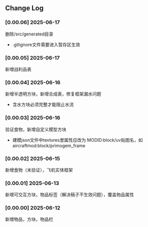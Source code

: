 ## Change Log

### [0.00.06] 2025-06-17
删除/src/generated目录
- .gitignore文件需要进入暂存区生效

### [0.00.05] 2025-06-17
新增战利品表

### [0.00.04] 2025-06-16
新增半透明方块，新增合成表，修复框架漏水问题
- 含水方块必须完整才能阻止水流

### [0.00.03] 2025-06-16
验证食物，新增自定义模型方块
- 建模json文件中textures里属性应改为 MODID:block/uv贴图名，如aircraftmod:block/primogem_frame

### [0.00.02] 2025-06-15
新增食物（未验证），飞机实体框架

### [0.00.01] 2025-06-13
新增可交互方块，物品标签（解决稿子不生效问题），覆盖物品属性

### [0.00.00] 2025-06-12
新增物品，方块，物品栏